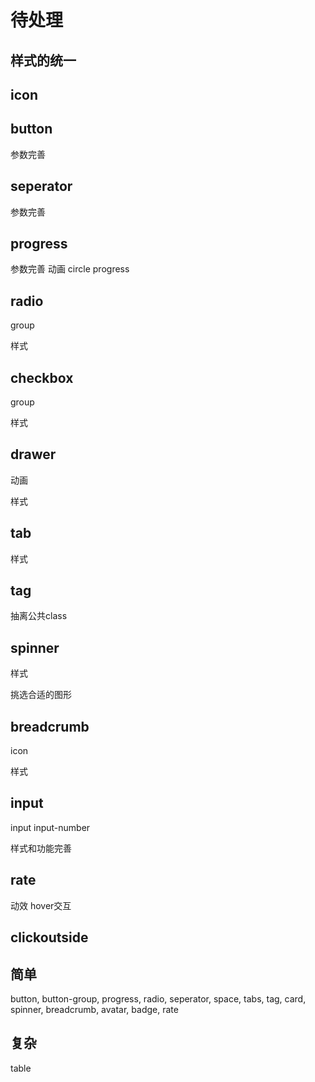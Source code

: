 # 待处理

## 样式的统一

## icon

## button

参数完善

## seperator

参数完善

## progress

参数完善
动画
circle progress

## radio

group

样式

## checkbox

group

样式

## drawer

动画

样式

## tab

样式

## tag

抽离公共class

## spinner

样式

挑选合适的图形


## breadcrumb

icon

样式


## input

input input-number

样式和功能完善

## rate
动效
hover交互

## clickoutside

## 简单

button, button-group, progress, radio, seperator, space, tabs, tag, card, spinner, breadcrumb, avatar, badge, rate

## 复杂

table
